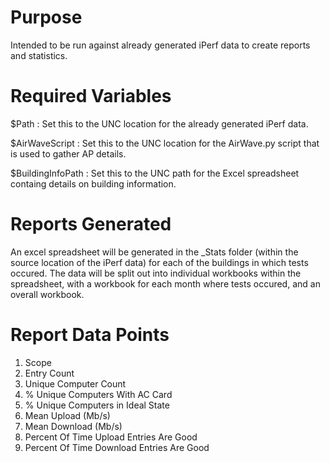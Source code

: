 # Purpose
Intended to be run against already generated iPerf data to create reports and statistics.

# Required Variables
$Path : Set this to the UNC location for the already generated iPerf data.

$AirWaveScript : Set this to the UNC location for the AirWave.py script that is used to gather AP details.

$BuildingInfoPath : Set this to the UNC path for the Excel spreadsheet containg details on building information.

# Reports Generated
An excel spreadsheet will be generated in the _Stats folder (within the source location of the iPerf data) for each of the buildings in which tests occured. The data will be split out into individual workbooks within the spreadsheet, with a workbook for each month where tests occured, and an overall workbook.

# Report Data Points
1. Scope
2. Entry Count
3. Unique Computer Count
4. % Unique Computers With AC Card
5. % Unique Computers in Ideal State
6. Mean Upload (Mb/s)
7. Mean Download (Mb/s)
8. Percent Of Time Upload Entries Are Good
9. Percent Of Time Download Entries Are Good


